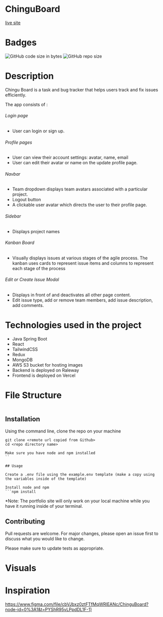 # ChinguBoard

[live site](https://chinguboard.vercel.app/)

# Badges
![GitHub code size in bytes](https://img.shields.io/github/languages/code-size/chingu-voyages/v43-tier3-team-45?style=plastic)
![GitHub repo size](https://img.shields.io/github/repo-size/chingu-voyages/v43-tier3-team-45?style=plastic)

# Description
Chingu Board is a task and bug tracker that helps users track and fix issues efficiently.  

The app consists of :

###### Login page  
* User can login or sign up. 

###### Profile pages  
* User can view their account settings: avatar, name, email 
* User can edit their avatar or name on the update profile page. 

###### Navbar 
* Team dropdown displays team avatars associated with a particular project. 
* Logout button
* A clickable user avatar which directs the user to their profile page.

###### Sidebar
* Displays project names

###### Kanban Board
* Visually displays issues at various stages of the agile process. The kanban uses cards to represent issue items and columns to represent each stage of the process

###### Edit or Create Issue Modal
* Displays in front of and deactivates all other page content. 
* Edit issue type, add or remove team members, add issue description, add comments. 

# Technologies used in the project
* Java Spring Boot 
* React
* TailwindCSS
* Redux
* MongoDB
* AWS S3 bucket for hosting images
* Backend is deployed on Raleway
* Frontend is deployed on Vercel

# File Structure
```

 ```       

## Installation
Using the command line, clone the repo on your machine
```
git clone <remote url copied from Github>
cd <repo directory name>

Make sure you have node and npm installed
``

## Usage

Create a .env file using the example.env template (make a copy using the variables inside of the template)

Install node and npm
```npm install
```



*Note: The portfolio site will only work on your local machine while you have it running inside of your terminal. 

## Contributing

Pull requests are welcome. For major changes, please open an issue first to discuss what you would like to change.

Please make sure to update tests as appropriate.

# Visuals


# Inspiration
[https://www.figma.com/file/cbVJbxz0ztFTfMqWRlEANc/ChinguBoard?node-id=0%3A1&t=PYShR95vLPpdDL1F-1)](https://www.figma.com/file/cbVJbxz0ztFTfMqWRlEANc/ChinguBoard?node-id=0%3A1&t=PYShR95vLPpdDL1F-1)
